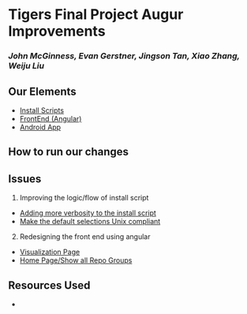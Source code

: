 # Tigers Final Project Augur Improvements
### *John McGinness, Evan Gerstner, Jingson Tan, Xiao Zhang, Weiju Liu*

## Our Elements
- [Install Scripts](https://github.com/JasonJOCKKY/augur-Tiger/tree/master/scripts)
- [FrontEnd (Angular)](https://github.com/JasonJOCKKY/augur-Tiger/tree/master/frontend)
- [Android App](https://github.com/Ulincsys/Augur-View)

## How to run our changes


## Issues
1. Improving the logic/flow of install script
  * [Adding more verbosity to the install script](https://github.com/JasonJOCKKY/augur-Tiger/issues/4)
  * [Make the default selections Unix compliant](https://github.com/JasonJOCKKY/augur-Tiger/issues/5)
2. Redesigning the front end using angular
  * [Visualization Page](https://github.com/JasonJOCKKY/augur-Tiger/issues/3)
  * [Home Page/Show all Repo Groups](https://github.com/JasonJOCKKY/augur-Tiger/issues/9)
  
## Resources Used
- 
 
  
